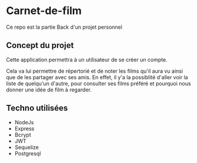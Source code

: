 # Carnet-de-film
Ce repo est la partie Back d'un projet personnel

## Concept du projet
Cette application permettra à un utilisateur de se créer un compte.

Cela va lui permettre de répertorié et de noter les films qu'il aura vu ainsi que de les partager avec ses amis. En effet, il y'a la possiblité d'aller voir la liste de quelqu'un d'autre, pour consulter ses films préféré et pourquoi nous donner une idée de film à regarder.

## Techno utilisées

- NodeJs
- Express
- Bcrypt
- JWT
- Sequelize
- Postgresql
